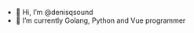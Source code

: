 - 👋 Hi, I’m @denisqsound
- 🌱 I’m currently Golang, Python and Vue programmer


<!---
denisqsound/denisqsound is a ✨ special ✨ repository because its `README.md` (this file) appears on your GitHub profile.
You can click the Preview link to take a look at your changes.
--->
